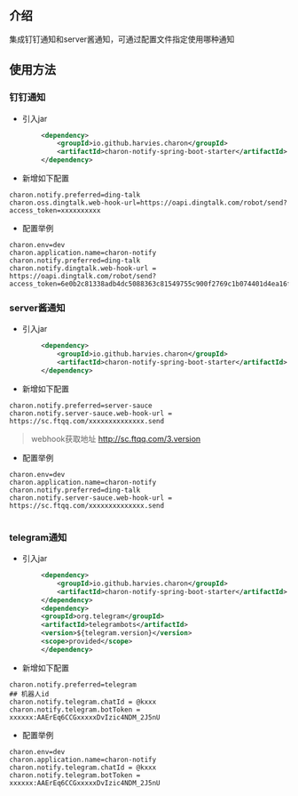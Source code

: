 ## 介绍 

集成钉钉通知和server酱通知，可通过配置文件指定使用哪种通知


## 使用方法

### 钉钉通知

- 引入jar
```xml
        <dependency>
            <groupId>io.github.harvies.charon</groupId>
            <artifactId>charon-notify-spring-boot-starter</artifactId>
        </dependency>
```
- 新增如下配置
```properties
charon.notify.preferred=ding-talk
charon.oss.dingtalk.web-hook-url=https://oapi.dingtalk.com/robot/send?access_token=xxxxxxxxxx
```

- 配置举例
```properties
charon.env=dev
charon.application.name=charon-notify
charon.notify.preferred=ding-talk
charon.notify.dingtalk.web-hook-url = https://oapi.dingtalk.com/robot/send?access_token=6e0b2c81338adb4dc5088363c81549755c900f2769c1b074401d4ea16fdb2f5c

```

### server酱通知

- 引入jar
```xml
        <dependency>
            <groupId>io.github.harvies.charon</groupId>
            <artifactId>charon-notify-spring-boot-starter</artifactId>
        </dependency>
```
- 新增如下配置

```properties
charon.notify.preferred=server-sauce
charon.notify.server-sauce.web-hook-url = https://sc.ftqq.com/xxxxxxxxxxxxxx.send

```
> webhook获取地址 http://sc.ftqq.com/3.version

- 配置举例
```properties
charon.env=dev
charon.application.name=charon-notify
charon.notify.preferred=ding-talk
charon.notify.server-sauce.web-hook-url = https://sc.ftqq.com/xxxxxxxxxxxxxx.send


```

### telegram通知

- 引入jar
```xml
        <dependency>
            <groupId>io.github.harvies.charon</groupId>
            <artifactId>charon-notify-spring-boot-starter</artifactId>
        </dependency>
        <dependency>
        <groupId>org.telegram</groupId>
        <artifactId>telegrambots</artifactId>
        <version>${telegram.version}</version>
        <scope>provided</scope>
        </dependency>
```
- 新增如下配置

```properties
charon.notify.preferred=telegram
## 机器人id
charon.notify.telegram.chatId = @kxxx
charon.notify.telegram.botToken = xxxxxx:AAErEq6CCGxxxxxDvIzic4NDM_2J5nU

```
- 配置举例
```properties
charon.env=dev
charon.application.name=charon-notify
charon.notify.telegram.chatId = @kxxx
charon.notify.telegram.botToken = xxxxxx:AAErEq6CCGxxxxxDvIzic4NDM_2J5nU
```